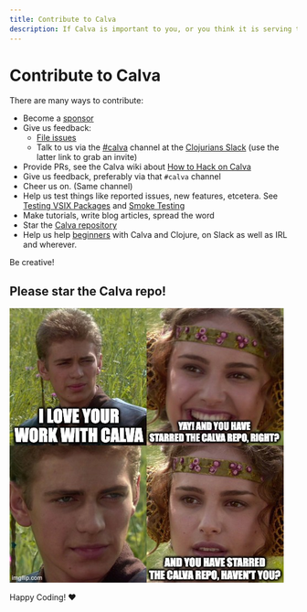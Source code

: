 ```yaml
---
title: Contribute to Calva
description: If Calva is important to you, or you think it is serving the Clojure community well, please consider contributing
---
```


# Contribute to Calva

There are many ways to contribute:

* Become a [sponsor](sponsors.md)
* Give us feedback:
  * [File issues](https://github.com/BetterThanTomorrow/calva/issues)
  * Talk to us via the [#calva](https://clojurians.slack.com/messages/calva/) channel at the [Clojurians Slack](http://clojurians.net) (use the latter link to grab an invite)
* Provide PRs, see the Calva wiki about [How to Hack on Calva](https://github.com/BetterThanTomorrow/calva/wiki/How-to-Hack-on-Calva)
* Give us feedback, preferably via that `#calva` channel
* Cheer us on. (Same channel)
* Help us test things like reported issues, new features, etcetera. See [Testing VSIX Packages](https://github.com/BetterThanTomorrow/calva/wiki/Testing-VSIX-Packages) and [Smoke Testing](https://github.com/BetterThanTomorrow/calva/wiki/Smoke-Testing)
* Make tutorials, write blog articles, spread the word
* Star the [Calva repository](https://github.com/BetterThanTomorrow/calva)
* Help us help [beginners](get-started-with-clojure.md) with Calva and Clojure, on Slack as well as IRL and wherever.

Be creative!

## Please star the Calva repo!

[![Please star the Calva repo!](https://github.com/BetterThanTomorrow/calva/raw/published/assets/images/star-calva-repo.png)](https://github.com/BetterThanTomorrow/calva)

Happy Coding! ❤️
